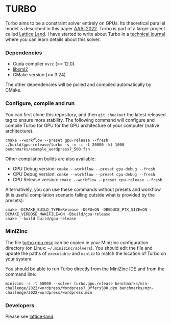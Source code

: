 # TURBO

Turbo aims to be a constraint solver entirely on GPUs.
Its theoretical parallel model is described in this paper [AAAI 2022](http://hyc.io/papers/aaai2022.pdf).
Turbo is part of a larger project called [Lattice Land](https://github.com/lattice-land).
I have started to write about Turbo in a [technical journal](https://lattice-land.github.io/1-turbo.html) where you can learn details about this solver.

### Dependencies

* Cuda compiler `nvcc` (>= 12.0).
* [libxml2](http://xmlsoft.org/)
* CMake version (>= 3.24)

The other dependencies will be pulled and compiled automatically by CMake.

### Configure, compile and run

You can first clone this repository, and then `git checkout` the latest released tag to ensure more stability.
The following command will configure and compile Turbo for GPU for the GPU architecture of your computer (native architecture).

```
cmake --workflow --preset gpu-release --fresh
./build/gpu-release/turbo -s -v -i -t 20000 -kt 1000 benchmarks/example_wordpress7_500.fzn
```

Other compilation builds are also available:

* GPU Debug version: `cmake --workflow --preset gpu-debug --fresh`
* CPU Debug version: `cmake --workflow --preset cpu-debug --fresh`
* CPU Release version: `cmake --workflow --preset cpu-release --fresh`

Alternatively, you can use these commands without presets and workflow (it is useful compilation scenario falling outside what is provided by the presets):

```
cmake -DCMAKE_BUILD_TYPE=Release -DGPU=ON -DREDUCE_PTX_SIZE=ON -DCMAKE_VERBOSE_MAKEFILE=ON -Bbuild/gpu-release
cmake --build build/gpu-release
```

### MiniZinc

The file [turbo.gpu.msc](https://github.com/ptal/turbo/blob/v1.0.1/benchmarks/minizinc/turbo.gpu.msc) can be copied in your Minizinc configuration directory (on Linux: `~/.minizinc/solvers`).
You should edit the file and update the paths of `executable` and `mznlib` to match the location of Turbo on your system.

You should be able to run Turbo directly from the [MiniZinc IDE](https://www.minizinc.org/) and from the command line:

```
minizinc -s -t 60000 --solver turbo.gpu.release benchmarks/mzn-challenge/2022/wordpress/Wordpress7_Offers500.dzn benchmarks/mzn-challenge/2022/wordpress/wordpress.mzn
```

### Developers

Please see [lattice-land](https://github.com/lattice-land/.github).
